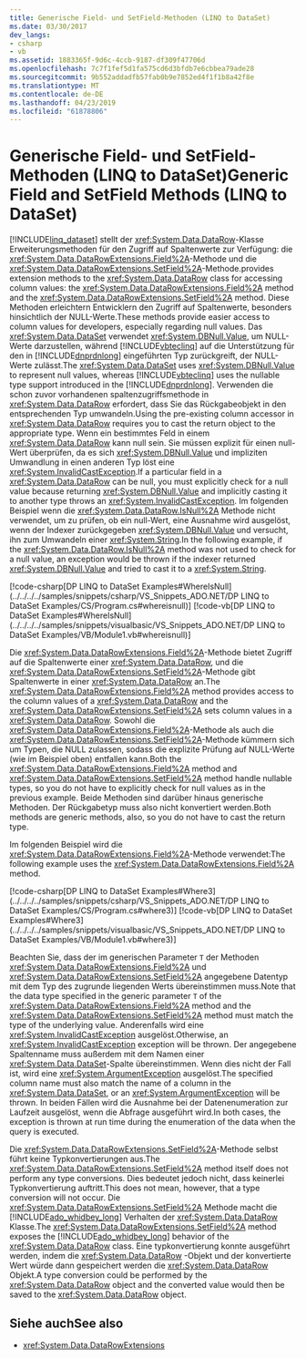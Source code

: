 ```yaml
---
title: Generische Field- und SetField-Methoden (LINQ to DataSet)
ms.date: 03/30/2017
dev_langs:
- csharp
- vb
ms.assetid: 1883365f-9d6c-4ccb-9187-df309f47706d
ms.openlocfilehash: 7c7f1fef5d1fa575cd6d3bfdb7e6cbbea79ade28
ms.sourcegitcommit: 9b552addadfb57fab0b9e7852ed4f1f1b8a42f8e
ms.translationtype: MT
ms.contentlocale: de-DE
ms.lasthandoff: 04/23/2019
ms.locfileid: "61878806"
---
```

# <a name="generic-field-and-setfield-methods-linq-to-dataset"></a><span data-ttu-id="1666b-102">Generische Field- und SetField-Methoden (LINQ to DataSet)</span><span class="sxs-lookup"><span data-stu-id="1666b-102">Generic Field and SetField Methods (LINQ to DataSet)</span></span>
[!INCLUDE[linq_dataset](../../../../includes/linq-dataset-md.md)] <span data-ttu-id="1666b-103">stellt der <xref:System.Data.DataRow>-Klasse Erweiterungsmethoden für den Zugriff auf Spaltenwerte zur Verfügung: die <xref:System.Data.DataRowExtensions.Field%2A>-Methode und die <xref:System.Data.DataRowExtensions.SetField%2A>-Methode.</span><span class="sxs-lookup"><span data-stu-id="1666b-103">provides extension methods to the <xref:System.Data.DataRow> class for accessing column values: the <xref:System.Data.DataRowExtensions.Field%2A> method and the <xref:System.Data.DataRowExtensions.SetField%2A> method.</span></span> <span data-ttu-id="1666b-104">Diese Methoden erleichtern Entwicklern den Zugriff auf Spaltenwerte, besonders hinsichtlich der NULL-Werte.</span><span class="sxs-lookup"><span data-stu-id="1666b-104">These methods provide easier access to column values for developers, especially regarding null values.</span></span> <span data-ttu-id="1666b-105">Das <xref:System.Data.DataSet> verwendet <xref:System.DBNull.Value>, um NULL-Werte darzustellen, während [!INCLUDE[vbteclinq](../../../../includes/vbteclinq-md.md)] auf die Unterstützung für den in [!INCLUDE[dnprdnlong](../../../../includes/dnprdnlong-md.md)] eingeführten Typ zurückgreift, der NULL-Werte zulässt.</span><span class="sxs-lookup"><span data-stu-id="1666b-105">The <xref:System.Data.DataSet> uses <xref:System.DBNull.Value> to represent null values, whereas [!INCLUDE[vbteclinq](../../../../includes/vbteclinq-md.md)] uses the nullable type support introduced in the [!INCLUDE[dnprdnlong](../../../../includes/dnprdnlong-md.md)].</span></span> <span data-ttu-id="1666b-106">Verwenden die schon zuvor vorhandenen spaltenzugriffsmethode in <xref:System.Data.DataRow> erfordert, dass Sie das Rückgabeobjekt in den entsprechenden Typ umwandeln.</span><span class="sxs-lookup"><span data-stu-id="1666b-106">Using the pre-existing column accessor in <xref:System.Data.DataRow> requires you to cast the return object to the appropriate type.</span></span> <span data-ttu-id="1666b-107">Wenn ein bestimmtes Feld in einem <xref:System.Data.DataRow> kann null sein. Sie müssen explizit für einen null-Wert überprüfen, da es sich <xref:System.DBNull.Value> und impliziten Umwandlung in einen anderen Typ löst eine <xref:System.InvalidCastException>.</span><span class="sxs-lookup"><span data-stu-id="1666b-107">If a particular field in a <xref:System.Data.DataRow> can be null, you must explicitly check for a null value because returning <xref:System.DBNull.Value> and implicitly casting it to another type throws an <xref:System.InvalidCastException>.</span></span> <span data-ttu-id="1666b-108">Im folgenden Beispiel wenn die <xref:System.Data.DataRow.IsNull%2A> Methode nicht verwendet, um zu prüfen, ob ein null-Wert, eine Ausnahme wird ausgelöst, wenn der Indexer zurückgegeben <xref:System.DBNull.Value> und versucht, ihn zum Umwandeln einer <xref:System.String>.</span><span class="sxs-lookup"><span data-stu-id="1666b-108">In the following example, if the <xref:System.Data.DataRow.IsNull%2A> method was not used to check for a null value, an exception would be thrown if the indexer returned <xref:System.DBNull.Value> and tried to cast it to a <xref:System.String>.</span></span>  
  
 [!code-csharp[DP LINQ to DataSet Examples#WhereIsNull](../../../../samples/snippets/csharp/VS_Snippets_ADO.NET/DP LINQ to DataSet Examples/CS/Program.cs#whereisnull)]
 [!code-vb[DP LINQ to DataSet Examples#WhereIsNull](../../../../samples/snippets/visualbasic/VS_Snippets_ADO.NET/DP LINQ to DataSet Examples/VB/Module1.vb#whereisnull)]  
  
 <span data-ttu-id="1666b-109">Die <xref:System.Data.DataRowExtensions.Field%2A>-Methode bietet Zugriff auf die Spaltenwerte einer <xref:System.Data.DataRow>, und die <xref:System.Data.DataRowExtensions.SetField%2A>-Methode gibt Spaltenwerte in einer <xref:System.Data.DataRow> an.</span><span class="sxs-lookup"><span data-stu-id="1666b-109">The <xref:System.Data.DataRowExtensions.Field%2A> method provides access to the column values of a <xref:System.Data.DataRow> and the <xref:System.Data.DataRowExtensions.SetField%2A> sets column values in a <xref:System.Data.DataRow>.</span></span> <span data-ttu-id="1666b-110">Sowohl die <xref:System.Data.DataRowExtensions.Field%2A>-Methode als auch die <xref:System.Data.DataRowExtensions.SetField%2A>-Methode kümmern sich um Typen, die NULL zulassen, sodass die explizite Prüfung auf NULL-Werte (wie im Beispiel oben) entfallen kann.</span><span class="sxs-lookup"><span data-stu-id="1666b-110">Both the <xref:System.Data.DataRowExtensions.Field%2A> method and <xref:System.Data.DataRowExtensions.SetField%2A> method handle nullable types, so you do not have to explicitly check for null values as in the previous example.</span></span> <span data-ttu-id="1666b-111">Beide Methoden sind darüber hinaus generische Methoden. Der Rückgabetyp muss also nicht konvertiert werden.</span><span class="sxs-lookup"><span data-stu-id="1666b-111">Both methods are generic methods, also, so you do not have to cast the return type.</span></span>  
  
 <span data-ttu-id="1666b-112">Im folgenden Beispiel wird die <xref:System.Data.DataRowExtensions.Field%2A>-Methode verwendet:</span><span class="sxs-lookup"><span data-stu-id="1666b-112">The following example uses the <xref:System.Data.DataRowExtensions.Field%2A> method.</span></span>  
  
 [!code-csharp[DP LINQ to DataSet Examples#Where3](../../../../samples/snippets/csharp/VS_Snippets_ADO.NET/DP LINQ to DataSet Examples/CS/Program.cs#where3)]
 [!code-vb[DP LINQ to DataSet Examples#Where3](../../../../samples/snippets/visualbasic/VS_Snippets_ADO.NET/DP LINQ to DataSet Examples/VB/Module1.vb#where3)]  
  
 <span data-ttu-id="1666b-113">Beachten Sie, dass der im generischen Parameter `T` der Methoden <xref:System.Data.DataRowExtensions.Field%2A> und <xref:System.Data.DataRowExtensions.SetField%2A> angegebene Datentyp mit dem Typ des zugrunde liegenden Werts übereinstimmen muss.</span><span class="sxs-lookup"><span data-stu-id="1666b-113">Note that the data type specified in the generic parameter `T` of the <xref:System.Data.DataRowExtensions.Field%2A> method and the <xref:System.Data.DataRowExtensions.SetField%2A> method must match the type of the underlying value.</span></span> <span data-ttu-id="1666b-114">Anderenfalls wird eine <xref:System.InvalidCastException> ausgelöst.</span><span class="sxs-lookup"><span data-stu-id="1666b-114">Otherwise, an <xref:System.InvalidCastException> exception will be thrown.</span></span> <span data-ttu-id="1666b-115">Der angegebene Spaltenname muss außerdem mit dem Namen einer <xref:System.Data.DataSet>-Spalte übereinstimmen. Wenn dies nicht der Fall ist, wird eine <xref:System.ArgumentException> ausgelöst.</span><span class="sxs-lookup"><span data-stu-id="1666b-115">The specified column name must also match the name of a column in the <xref:System.Data.DataSet>, or an <xref:System.ArgumentException> will be thrown.</span></span> <span data-ttu-id="1666b-116">In beiden Fällen wird die Ausnahme bei der Datenenumeration zur Laufzeit ausgelöst, wenn die Abfrage ausgeführt wird.</span><span class="sxs-lookup"><span data-stu-id="1666b-116">In both cases, the exception is thrown at run time during the enumeration of the data when the query is executed.</span></span>  
  
 <span data-ttu-id="1666b-117">Die <xref:System.Data.DataRowExtensions.SetField%2A>-Methode selbst führt keine Typkonvertierungen aus.</span><span class="sxs-lookup"><span data-stu-id="1666b-117">The <xref:System.Data.DataRowExtensions.SetField%2A> method itself does not perform any type conversions.</span></span> <span data-ttu-id="1666b-118">Dies bedeutet jedoch nicht, dass keinerlei Typkonvertierung auftritt.</span><span class="sxs-lookup"><span data-stu-id="1666b-118">This does not mean, however, that a type conversion will not occur.</span></span> <span data-ttu-id="1666b-119">Die <xref:System.Data.DataRowExtensions.SetField%2A> Methode macht die [!INCLUDE[ado_whidbey_long](../../../../includes/ado-whidbey-long-md.md)] Verhalten der <xref:System.Data.DataRow> Klasse.</span><span class="sxs-lookup"><span data-stu-id="1666b-119">The <xref:System.Data.DataRowExtensions.SetField%2A> method exposes the [!INCLUDE[ado_whidbey_long](../../../../includes/ado-whidbey-long-md.md)] behavior of the <xref:System.Data.DataRow> class.</span></span> <span data-ttu-id="1666b-120">Eine typkonvertierung konnte ausgeführt werden, indem die <xref:System.Data.DataRow> -Objekt und der konvertierte Wert würde dann gespeichert werden die <xref:System.Data.DataRow> Objekt.</span><span class="sxs-lookup"><span data-stu-id="1666b-120">A type conversion could be performed by the <xref:System.Data.DataRow> object and the converted value would then be saved to the <xref:System.Data.DataRow> object.</span></span>  
  
## <a name="see-also"></a><span data-ttu-id="1666b-121">Siehe auch</span><span class="sxs-lookup"><span data-stu-id="1666b-121">See also</span></span>

- <xref:System.Data.DataRowExtensions>
